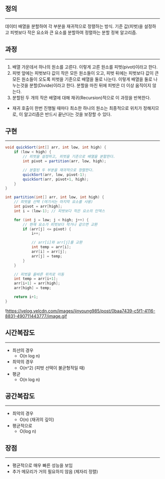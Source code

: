 ## 정의

---

데이터 배열을 분할하여 각 부분을 재귀적으로 정렬하는 방식. 기준 값(피벗)을 설정하고 피벗보다 작은 요소와 큰 요소를 분할하여 정렬하는 분할 정복 알고리즘.

## 과정

---

1. 배열 가운데서 하나의 원소를 고른다. 이렇게 고른 원소를 피벗(pivot)이라고 한다.
2. 피벗 앞에는 피벗보다 값이 작은 모든 원소들이 오고, 피벗 뒤에는 피벗보다 값이 큰 모든 원소들이 오도록 피벗을 기준으로 배열을 둘로 나눈다. 이렇게 배열을 둘로 나누는것을 분할(Divide)이라고 한다. 분할을 마친 뒤에 피벗은 더 이상 움직이지 않는다.
3. 분할된 두 개의 작은 배열에 대해 재귀(Recursion)적으로 이 과정을 반복한다.
- 재귀 호출이 한번 진행될 때마다 최소한 하나의 원소는 최종적으로 위치가 정해지므로, 이 알고리즘은 반드시 끝난다는 것을 보장할 수 있다.

## 구현

---

```java
void quickSort(int[] arr, int low, int high) {
    if (low < high) {
        // 피벗을 설정하고, 피벗을 기준으로 배열을 분할한다.
        int pivot = partition(arr, low, high);

        // 분할된 두 부분을 재귀적으로 정렬한다.
        quickSort(arr, low, pivot-1);
        quickSort(arr, pivot+1, high);
    }
}

int partition(int[] arr, int low, int high) {
    // 피벗을 선택 (여기서는 마지막 요소를 사용)
    int pivot = arr[high];
    int i = (low-1); // 피벗보다 작은 요소의 인덱스

    for (int j = low; j < high; j++) {
        // 현재 요소가 피벗보다 작거나 같으면 교환
        if (arr[j] <= pivot) {
            i++;

            // arr[i]와 arr[j]를 교환
            int temp = arr[i];
            arr[i] = arr[j];
            arr[j] = temp;
        }
    }

    // 피벗을 올바른 위치로 이동
    int temp = arr[i+1];
    arr[i+1] = arr[high];
    arr[high] = temp;

    return i+1;
}
```

!https://velog.velcdn.com/images/jinyoung985/post/0baa7439-c5f1-4116-8831-490711443777/image.gif

## 시간복잡도

---

- 최선의 경우
    - O(n log n)
- 최악의 경우
    - O(n^2) (피벗 선택이 불균형적일 때)
- 평균
    - O(n log n)

## 공간복잡도

---

- 최악의 경우
    - O(n) (재귀의 깊이)
- 평균적으로
    - O(log n)

## 장점

---

- 평균적으로 매우 빠른 성능을 보임
- 추가 메모리가 거의 필요하지 않음 (제자리 정렬)